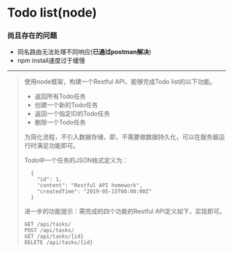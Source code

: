 # Todo list(node)

### 尚且存在的问题

* 同名路由无法处理不同响应(**已通过postman解决**)
* npm install速度过于缓慢

***

> 使用node框架，构建一个Restful API，能够完成Todo list的以下功能。
>
> - 返回所有Todo任务
> - 创建一个新的Todo任务
> - 返回一个指定ID的Todo任务
> - 删除一个Todo任务
>
> 为简化流程，不引入数据存储，即，不需要做数据持久化，可以在服务器运行时满足功能即可。
>
> Todo中一个任务的JSON格式定义为：
>
> ```
>   {
>     "id": 1,
>     "content": "Restful API homework",
>     "createdTime": "2019-05-15T00:00:00Z"
>   }
> ```
>
> 进一步的功能提示：需完成的四个功能的Restful API定义如下，实现即可。
>
> ```
> GET /api/tasks/
> POST /api/tasks/
> GET /api/tasks/{id}
> DELETE /api/tasks/{id}
> ```

